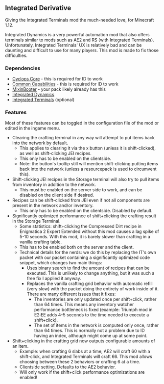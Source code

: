 ## Integrated Derivative

Giving the Integrated Terminals mod the much-needed love, for Minecraft 1.12.

Integrated Dynamics is a very powerful automation mod that also offers terminals similar to mods such as AE2 and RS (with Integrated Terminals). Unfortunately, Integrated Terminals' UX is relatively bad and can be daunting and difficult to use for many players. This mod is made to fix those difficulties.

### Dependencies

* [Cyclops Core](https://www.curseforge.com/minecraft/mc-mods/cyclops-core) - this is required for ID to work
* [Common Capabilities](https://www.curseforge.com/minecraft/mc-mods/common-capabilities) - this is required for ID to work
* [MixinBooter](https://www.curseforge.com/minecraft/mc-mods/mixin-booter) - your pack likely already has this
* [Integrated Dynamics](https://www.curseforge.com/minecraft/mc-mods/integrated-dynamics)
* [Integrated Terminals](https://www.curseforge.com/minecraft/mc-mods/integrated-terminals) (optional)

### Features

Most of these features can be toggled in the configuration file of the mod or edited in the ingame menu.

* Clearing the crafting terminal in any way will attempt to put items back into the network by default.
  * This applies to clearing it via the x button (unless it is shift-clicked), as well as shift-clicking JEI recipes.
  * This only has to be enabled on the clientside.
  * Note: the button's tooltip still will mention shift-clicking putting items back into the network (unless a resourcepack is used to circumvent this).
* Shift-clicking JEI recipes in the Storage terminal will also try to pull items from inventory in addition to the network.
  * This must be enabled on the server side to work, and can be disabled on the client side if desired.
* Recipes can be shift-clicked from JEI even if not all components are present in the network and/or inventory.
  * This only has to be enabled on the clientside. Disabled by default.
* Significantly optimized performance of shift+clicking the crafting result in the Storage Terminal.
  * Some statistics: shift+clicking the Compressed Dirt recipe in Enigmatica 2 Expert Extended without this mod causes a lag spike of 5-10 seconds. With this mod, it is barely slower than crafting in a vanilla crafting table.
  * This has to be enabled both on the server and the client.
  * Technical details for the nerds: we do this by replacing the IT's own packet with our packet containing a significantly optimized code snippet, which changes two main things:
    * Uses binary search to find the amount of recipes that can be executed. This is unlikely to change anything, but it was such a free fix I applied it anyway.
    * Replaces the vanilla crafting grid behavior with automatic refill (very slow) with the packet doing the entirety of work inside of it. There are many different issues that it fixes:
      * The inventories are only updated once per shift+click, rather than 64 times. This means any inventory watcher performance bottleneck is fixed (example: Triumph mod in E2:EE adds 4-5 seconds to the time needed to execute a shift+click).
      * The set of items in the network is computed only once, rather than 64 times. This is normally not a problem due to ID having an index, although might come up at some point.
* Shift+clicking in the crafting grid now outputs configurable amounts of an item.
  * Example: when crafting 6 slabs at a time, AE2 will craft 60 with a shift-click, and Integrated Terminals will craft 66. This mod allows choosing between these 2 behaviors or crafting 6 at a time.
  * Clientside setting. Defaults to the AE2 behavior.
  * Will only work if the shift+click performance optimizations are enabled!
